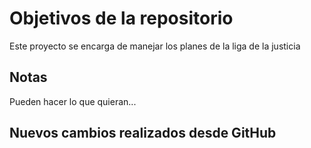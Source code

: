 # Objetivos de la repositorio

Este proyecto se encarga de manejar los planes de la liga de la justicia


## Notas
Pueden hacer lo que quieran...

## Nuevos cambios realizados desde GitHub
